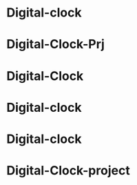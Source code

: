 # Digital-clock
# Digital-Clock-Prj
# Digital-Clock
# Digital-clock
# Digital-clock
# Digital-Clock-project

